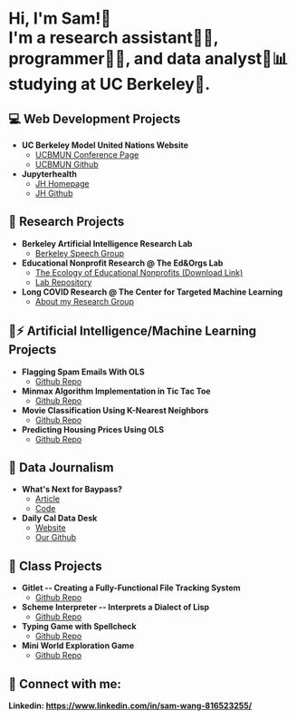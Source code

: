 <h1>Hi, I'm Sam!👋 <br>I'm a research assistant🧑‍🔬, programmer👨‍💻, and data analyst🤵📊 studying at UC Berkeley🌉. </h1>

<h2>💻 Web Development Projects</h2>

- <b>UC Berkeley Model United Nations Website</b>
  - [UCBMUN Conference Page](https://ucbmun.com/)
  - [UCBMUN Github](https://github.com/UCBMUN/ucbmun.github.io)
- <b>Jupyterhealth</b>
  - [JH Homepage](https://jupyterhealth.org/#hero)
  - [JH Github](https://github.com/jupyterhealth)

<h2>🔬 Research Projects</h2>

- <b>Berkeley Artificial Intelligence Research Lab</b>
  - [Berkeley Speech Group](https://people.eecs.berkeley.edu/~gopala/)
- <b>Educational Nonprofit Research @ The Ed&amp;Orgs Lab</b>
  - [The Ecology of Educational Nonprofits (Download Link)](https://osf.io/download/66d30c715855ae4ec17992ae/)
  - [Lab Repository](https://github.com/daniellancet/Ed_Org_Ecology)
- <b>Long COVID Research @ The Center for Targeted Machine Learning</b>
  - [About my Research Group](https://publichealth.berkeley.edu/covid-19/berkeley-research-teams-wins-prize-for-long-covid-prediction-model)

<h2>🧠⚡ Artificial Intelligence/Machine Learning Projects</h2>

- <b>Flagging Spam Emails With OLS</b>
  - [Github Repo](https://github.com/wlinchiun9gmailcom/spamorham)
- <b>Minmax Algorithm Implementation in Tic Tac Toe</b>
  - [Github Repo](https://github.com/wlinchiun9gmailcom/tictactoe)
- <b>Movie Classification Using K-Nearest Neighbors</b>
  - [Github Repo](https://github.com/wlinchiun9gmailcom/movieclassification) 
- <b>Predicting Housing Prices Using OLS</b>
  - [Github Repo](https://github.com/wlinchiun9gmailcom/housingii/blob/main/projA2.ipynb)

<h2>📰 Data Journalism</h2>

- <b>What's Next for Baypass?</b>
  - [Article](https://dailycalprojects.vercel.app/article/what-s-next-for-baypass)
  - [Code](https://github.com/tylerwu2222/dailycalprojectsv2)
- <b>Daily Cal Data Desk</b>
  - [Website](https://dailycal-projects.netlify.app/)
  - [Our Github](https://github.com/dailycal-projects)

<h2>🏫 Class Projects</h2>

- <b>Gitlet -- Creating a Fully-Functional File Tracking System</b>
  - [Github Repo](https://github.com/wlinchiun9gmailcom/gitlet)
- <b>Scheme Interpreter -- Interprets a Dialect of Lisp</b>
  - [Github Repo](https://github.com/wlinchiun9gmailcom/schemeinterpreter)
- <b>Typing Game with Spellcheck</b>
  - [Github Repo](https://github.com/wlinchiun9gmailcom/cats)
- <b>Mini World Exploration Game</b>
  - [Github Repo](https://github.com/wlinchiun9gmailcom/buildyourownworld)

<h2> 🤳 Connect with me:</h2>

<b>Linkedin: https://www.linkedin.com/in/sam-wang-816523255/</b>
